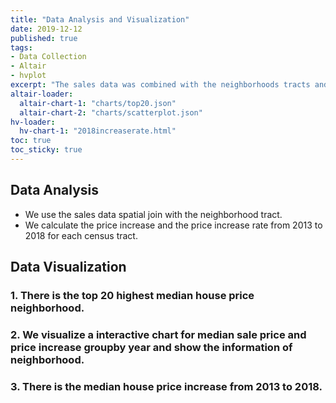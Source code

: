```yaml
---
title: "Data Analysis and Visualization"
date: 2019-12-12
published: true
tags: 
- Data Collection
- Altair
- hvplot
excerpt: "The sales data was combined with the neighborhoods tracts and it calculate the price increase percentage."
altair-loader:
  altair-chart-1: "charts/top20.json"
  altair-chart-2: "charts/scatterplot.json"
hv-loader:
  hv-chart-1: "2018increaserate.html"
toc: true
toc_sticky: true
---
```


## Data Analysis
- We use the sales data spatial join with the neighborhood tract.
- We calculate the price increase and the price increase rate from 2013 to 2018 for each census tract.


## Data Visualization

### 1. There is the top 20 highest median house price neighborhood.

<div id="altair-chart-1"></div> 

### 2. We visualize a interactive chart for median sale price and price increase groupby year and show the information of neighborhood.

<div id="altair-chart-2"></div> 

### 3. There is the median house price increase from 2013 to 2018.

<div id="hv-chart-1"></div> 

